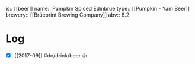 is:: [[beer]]
name:: Pumpkin Spiced Edinbrüe
type:: [[Pumpkin - Yam Beer]]
brewery:: [[Brüeprint Brewing Company]]
abv:: 8.2

# Log
- [x] [[2017-09]] #do/drink/beer 👍
